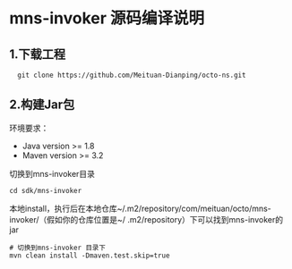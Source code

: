 
# mns-invoker 源码编译说明

## 1.下载工程
```
  git clone https://github.com/Meituan-Dianping/octo-ns.git
```

## 2.构建Jar包
环境要求： 

- Java version >= 1.8   
- Maven version >= 3.2    

切换到mns-invoker目录

```
cd sdk/mns-invoker
```

本地install，执行后在本地仓库~/.m2/repository/com/meituan/octo/mns-invoker/（假如你的仓库位置是~/
.m2/repository）下可以找到mns-invoker的jar

```
# 切换到mns-invoker 目录下
mvn clean install -Dmaven.test.skip=true
```

```
